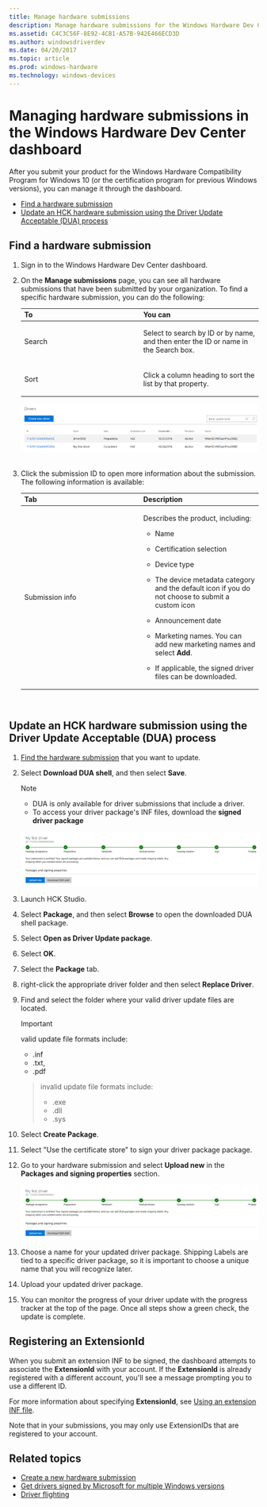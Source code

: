 ```yaml
---
title: Manage hardware submissions
description: Manage hardware submissions for the Windows Hardware Dev Center Dashboard
ms.assetid: C4C3C56F-8E92-4CB1-A57B-942E466ECD3D
ms.author: windowsdriverdev
ms.date: 04/20/2017
ms.topic: article
ms.prod: windows-hardware
ms.technology: windows-devices
---
```


# Managing hardware submissions in the Windows Hardware Dev Center dashboard


After you submit your product for the Windows Hardware Compatibility Program for Windows 10 (or the certification program for previous Windows versions), you can manage it through the dashboard.

-   [Find a hardware submission](#find-a-hardware-submission)
-   [Update an HCK hardware submission using the Driver Update Acceptable (DUA) process](#update-an-hck-hardware-submission-using-the-driver-update-acceptable-dua-process)

## Find a hardware submission

1.  Sign in to the Windows Hardware Dev Center dashboard.

2.  On the **Manage submissions** page, you can see all hardware submissions that have been submitted by your organization. To find a specific hardware submission, you can do the following:

    <table>
    <colgroup>
    <col width="50%" />
    <col width="50%" />
    </colgroup>
    <thead>
    <tr class="header">
    <th>To</th>
    <th>You can</th>
    </tr>
    </thead>
    <tbody>
    <tr class="odd">
    <td><p>Search</p></td>
    <td><p>Select to search by ID or by name, and then enter the ID or name in the Search box.</p></td>
    </tr>
    <tr class="even">
    <td><p>Sort</p></td>
    <td><p>Click a column heading to sort the list by that property.</p></td>
    </tr>
    </tbody>
    </table>

    ![screenshot that shows the driver list](images/drivers-summary-page.png)     


3.  Click the submission ID to open more information about the submission. The following information is available:

    <table>
    <colgroup>
    <col width="50%" />
    <col width="50%" />
    </colgroup>
    <thead>
    <tr class="header">
    <th>Tab</th>
    <th>Description</th>
    </tr>
    </thead>
    <tbody>
    <tr class="odd">
    <td><p>Submission info</p></td>
    <td><p>Describes the product, including:</p>
    <ul>
    <li><p>Name</p></li>
    <li><p>Certification selection</p></li>
    <li><p>Device type</p></li>
    <li><p>The device metadata category and the default icon if you do not choose to submit a custom icon</p></li>
    <li><p>Announcement date</p></li>
    <li><p>Marketing names. You can add new marketing names and select <strong>Add</strong>.</p></li>
    <li><p>If applicable, the signed driver files can be downloaded.</p></li>
    </ul></td>
    </tr>
    </tbody>
    </table>

     

## Update an HCK hardware submission using the Driver Update Acceptable (DUA) process

1.  [Find the hardware submission](#find-a-hardware-submission) that you want to update.

2.  Select **Download DUA shell**, and then select **Save**. 
    > [!NOTE]
    > * DUA is only available for driver submissions that include a driver.
    > * To access your driver package's INF files, download the **signed driver package**

    ![screenshot of the dua download button](images/drivers-dua-upload-buttons.png)

3.  Launch HCK Studio.

4.  Select **Package**, and then select **Browse** to open the downloaded DUA shell package.

5.  Select **Open as Driver Update package**.

6.  Select **OK**.

7.  Select the **Package** tab.

8.  right-click the appropriate driver folder and then select **Replace Driver**.

9.  Find and select the folder where your valid driver update files are located.
    > [!IMPORTANT]
    > valid update file formats include:
    >    * .inf
    >    * .txt,
    >    * .pdf
    
    > invalid update file formats include:
    >    * .exe
    >    * .dll
    >    * .sys
 
10. Select **Create Package**.

11. Select "Use the certificate store" to sign your driver package package.

12. Go to your hardware submission and select **Upload new** in the **Packages and signing properties** section.

    ![screenshot of the upload new button](images/drivers-dua-upload-buttons.png)

13. Choose a name for your updated driver package. Shipping Labels are tied to a specific driver package, so it is important to choose a unique name that you will recognize later.

14. Upload your updated driver package.

15. You can monitor the progress of your driver update with the progress tracker at the top of the page. Once all steps show a green check, the update is complete.

## Registering an ExtensionId

When you submit an extension INF to be signed, the dashboard attempts to associate the **ExtensionId** with your account. If the **ExtensionId** is already registered with a different account, you'll see a message prompting you to use a different ID.

For more information about specifying **ExtensionId**, see [Using an extension INF file](https://docs.microsoft.com/en-us/windows-hardware/drivers/install/using-an-extension-inf-file). 

Note that in your submissions, you may only use ExtensionIDs that are registered to your account. 

## Related topics

   *  [Create a new hardware submission](create-a-new-hardware-submission.md)
   *  [Get drivers signed by Microsoft for multiple Windows versions](get-drivers-signed-by-microsoft-for-multiple-windows-versions.md)
   *  [Driver flighting](driver-flighting.md)


